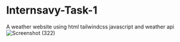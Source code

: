 # Internsavy-Task-1
A weather website using html tailwindcss javascript and weather api
![Screenshot (322)](https://github.com/shreeram312/Internsavy-Task-1/assets/126177107/cf827385-6b9b-407e-8164-5c89d4f0cb36)
